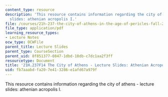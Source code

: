 ```yaml
---
content_type: resource
description: 'This resource contains information regarding the city of athens - lecture
  slides: athenian acropolis I.'
file: /courses/21h-237-the-city-of-athens-in-the-age-of-pericles-fall-2014/fb7aaabdfa207e413286e1afd67a979f_MIT21H_237F14_AcropolisI.pdf
file_type: application/pdf
learning_resource_types:
- Lecture Notes
ocw_type: OCWFile
parent_title: Lecture Slides
parent_type: CourseSection
parent_uid: 8f851377-0847-1dbd-18db-c7dc1aa2f3ff
resourcetype: Document
title: '21H.237F14 The City of Athens - Lecture Slides: Athenian Acropolis I'
uid: fb7aaabd-fa20-7e41-3286-e1afd67a979f
---
```

This resource contains information regarding the city of athens - lecture slides: athenian acropolis I.

